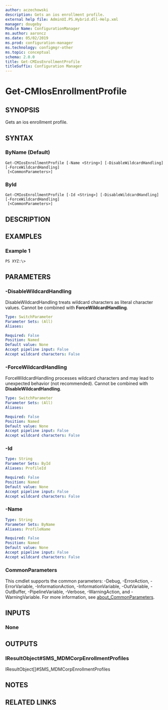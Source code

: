 ```yaml
---
author: aczechowski
description: Gets an ios enrollment profile.
external help file: AdminUI.PS.Hybrid.dll-Help.xml
manager: dougeby
Module Name: ConfigurationManager
ms.author: aaroncz
ms.date: 05/02/2019
ms.prod: configuration-manager
ms.technology: configmgr-other
ms.topic: conceptual
schema: 2.0.0
title: Get-CMIosEnrollmentProfile
titleSuffix: Configuration Manager
---
```


# Get-CMIosEnrollmentProfile

## SYNOPSIS
Gets an ios enrollment profile.

## SYNTAX

### ByName (Default)
```
Get-CMIosEnrollmentProfile [-Name <String>] [-DisableWildcardHandling] [-ForceWildcardHandling]
 [<CommonParameters>]
```

### ById
```
Get-CMIosEnrollmentProfile [-Id <String>] [-DisableWildcardHandling] [-ForceWildcardHandling]
 [<CommonParameters>]
```

## DESCRIPTION

## EXAMPLES

### Example 1
```
PS XYZ:\>
```

## PARAMETERS

### -DisableWildcardHandling
DisableWildcardHandling treats wildcard characters as literal character values. Cannot be combined with **ForceWildcardHandling**.

```yaml
Type: SwitchParameter
Parameter Sets: (All)
Aliases:

Required: False
Position: Named
Default value: None
Accept pipeline input: False
Accept wildcard characters: False
```

### -ForceWildcardHandling
ForceWildcardHandling processes wildcard characters and may lead to unexpected behavior (not recommended). Cannot be combined with **DisableWildcardHandling**.

```yaml
Type: SwitchParameter
Parameter Sets: (All)
Aliases:

Required: False
Position: Named
Default value: None
Accept pipeline input: False
Accept wildcard characters: False
```

### -Id
```yaml
Type: String
Parameter Sets: ById
Aliases: ProfileId

Required: False
Position: Named
Default value: None
Accept pipeline input: False
Accept wildcard characters: False
```

### -Name
```yaml
Type: String
Parameter Sets: ByName
Aliases: ProfileName

Required: False
Position: Named
Default value: None
Accept pipeline input: False
Accept wildcard characters: False
```

### CommonParameters
This cmdlet supports the common parameters: -Debug, -ErrorAction, -ErrorVariable, -InformationAction, -InformationVariable, -OutVariable, -OutBuffer, -PipelineVariable, -Verbose, -WarningAction, and -WarningVariable. For more information, see [about_CommonParameters](http://go.microsoft.com/fwlink/?LinkID=113216).

## INPUTS

### None

## OUTPUTS

### IResultObject#SMS_MDMCorpEnrollmentProfiles
IResultObject[]#SMS_MDMCorpEnrollmentProfiles

## NOTES

## RELATED LINKS
